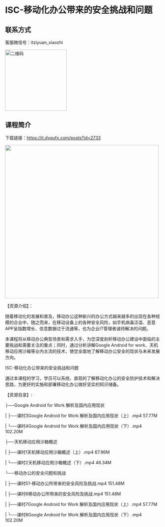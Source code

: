 # ISC-移动化办公带来的安全挑战和问题

## 联系方式

客服微信号：itziyuan_xiaozhi

<img src="https://ziyuanyun.oss-cn-guangzhou.aliyuncs.com/common/20240614073449/666b82192834a.jpg" width="200" height="200" alt="二维码">

## 课程简介

下载链接：https://it.dyqufx.com/posts?id=2733

<img src="https://ziyuanyun.oss-cn-guangzhou.aliyuncs.com/yun/20240515184247/664491a7a0dac.jpg" width="500" alt="">

  【资源介绍】：

 随着移动化的发展和普及，移动办公这种新兴的办公方式越来越多的出现在各种规模的企业中，随之而来，在移动设备上的各种安全风险，如手机病毒泛滥、恶意APP呈指数增长、信息数据过于流通等，也为企业IT管理者诚待解决的问题。

 本课程将从移动办公典型场景和需求入手，为您深度剖析移动办公建设中面临的主要挑战和需要关注的重点；同时，通过分析讲解Google Android for work、天机移动应用沙箱等业内主流的技术，使您全面地了解移动办公安全的现状与未来发展方向。

 ISC-移动化办公带来的安全挑战和问题



 通过本课程的学习，学员可以系统、直观的了解移动化办公的安全防护技术和解决思路，为更好的实施和部署移动化办公做好坚实的知识储备。

 【资源目录】:

 ├──Google Android for Work 解析及国内应用现状

 | ├──课时3Google Android for Work 解析及国内应用现状（上）.mp4 57.77M

 | └──课时4Google Android for Work 解析及国内应用现状（下）.mp4 102.20M

 ├──天机移动应用沙箱概述

 | ├──课时1天机移动应用沙箱概述（上）.mp4 67.96M

 | └──课时2天机移动应用沙箱概述（下）.mp4 46.34M

 └──移动办公的安全问题和挑战

 | ├──课时51-移动办公所带来的安全风险及挑战.mp4 151.48M

 | ├──课时6移动办公所带来的安全风险及挑战.mp4 151.48M

 | ├──课时7Google Android for Work 解析及国内应用现状（上）.mp4 57.77M

 | └──课时8Google Android for Work 解析及国内应用现状（下）.mp4 102.20M

  